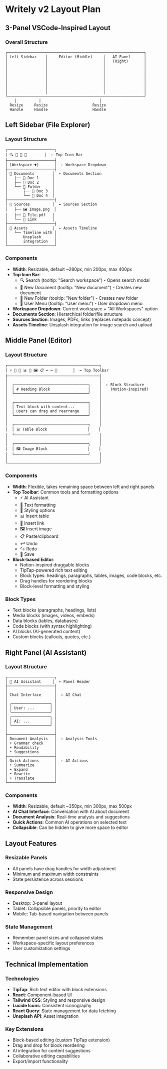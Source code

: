 # Writely v2 Layout Plan

## 3-Panel VSCode-Inspired Layout

### Overall Structure
```
┌─────────────────────────────────────────────────────────────┐
│ Left Sidebar    │     Editor (Middle)     │   AI Panel      │
│                 │                         │   (Right)       │
│                 │                         │                 │
│                 │                         │                 │
│                 │                         │                 │
│                 │                         │                 │
│                 │                         │                 │
│                 │                         │                 │
│                 │                         │                 │
└─────────────────────────────────────────────────────────────┘
    │          │                          │
  Resize     Resize                    Resize
  Handle     Handle                    Handle
```

## Left Sidebar (File Explorer)

### Layout Structure
```
┌─────────────────────┐
│ 🔍 📄 📁 👤        │  ← Top Icon Bar
├─────────────────────┤
│ [Workspace ▼]       │  ← Workspace Dropdown
├─────────────────────┤
│ 📁 Documents        │  ← Documents Section
│   ├── 📄 Doc 1      │
│   ├── 📄 Doc 2      │
│   └── 📁 Folder     │
│       ├── 📄 Doc 3  │
│       └── 📄 Doc 4  │
├─────────────────────┤
│ 🔗 Sources          │  ← Sources Section
│   ├── 🖼️ Image.png  │
│   ├── 📄 File.pdf   │
│   └── 🔗 Link       │
├─────────────────────┤
│ 🎨 Assets           │  ← Assets Timeline
│   └── Timeline with │
│       Unsplash      │
│       integration   │
└─────────────────────┘
```

### Components
- **Width**: Resizable, default ~280px, min 200px, max 400px
- **Top Icon Bar**:
  - 🔍 Search (tooltip: "Search workspace") - Opens search modal
  - 📄 New Document (tooltip: "New document") - Creates new document
  - 📁 New Folder (tooltip: "New folder") - Creates new folder
  - 👤 User Menu (tooltip: "User menu") - User dropdown menu
- **Workspace Dropdown**: Current workspace + "All Workspaces" option
- **Documents Section**: Hierarchical folder/file structure
- **Sources Section**: Images, PDFs, links (replaces notepads concept)
- **Assets Timeline**: Unsplash integration for image search and upload

## Middle Panel (Editor)

### Layout Structure
```
┌─────────────────────────────────────────┐
│ ⚡ 📝 🎨 📊 🔗 🖼️ 📋 ↩️ ↪️ 💾       │  ← Top Toolbar
├─────────────────────────────────────────┤
│                                         │
│  ┌─────────────────────────────────┐    │  ← Block Structure
│  │ # Heading Block                 │    │    (Notion-inspired)
│  └─────────────────────────────────┘    │
│                                         │
│  ┌─────────────────────────────────┐    │
│  │ Text block with content...      │    │
│  │ Users can drag and rearrange    │    │
│  └─────────────────────────────────┘    │
│                                         │
│  ┌─────────────────────────────────┐    │
│  │ 📊 Table Block                  │    │
│  └─────────────────────────────────┘    │
│                                         │
│  ┌─────────────────────────────────┐    │
│  │ 🖼️ Image Block                  │    │
│  └─────────────────────────────────┘    │
│                                         │
└─────────────────────────────────────────┘
```

### Components
- **Width**: Flexible, takes remaining space between left and right panels
- **Top Toolbar**: Common tools and formatting options
  - ⚡ AI Assistant
  - 📝 Text formatting
  - 🎨 Styling options
  - 📊 Insert table
  - 🔗 Insert link
  - 🖼️ Insert image
  - 📋 Paste/clipboard
  - ↩️ Undo
  - ↪️ Redo
  - 💾 Save
- **Block-based Editor**: 
  - Notion-inspired draggable blocks
  - TipTap-powered rich text editing
  - Block types: headings, paragraphs, tables, images, code blocks, etc.
  - Drag handles for reordering blocks
  - Block-level formatting and styling

### Block Types
- Text blocks (paragraphs, headings, lists)
- Media blocks (images, videos, embeds)
- Data blocks (tables, databases)
- Code blocks (with syntax highlighting)
- AI blocks (AI-generated content)
- Custom blocks (callouts, quotes, etc.)

## Right Panel (AI Assistant)

### Layout Structure
```
┌─────────────────────┐
│ 🤖 AI Assistant     │  ← Panel Header
├─────────────────────┤
│                     │
│ Chat Interface      │  ← AI Chat
│                     │
│ ┌─────────────────┐ │
│ │ User: ...       │ │
│ └─────────────────┘ │
│ ┌─────────────────┐ │
│ │ AI: ...         │ │
│ └─────────────────┘ │
│                     │
├─────────────────────┤
│ Document Analysis   │  ← Analysis Tools
│ • Grammar check     │
│ • Readability       │
│ • Suggestions       │
├─────────────────────┤
│ Quick Actions       │  ← AI Actions
│ • Summarize         │
│ • Expand            │
│ • Rewrite           │
│ • Translate         │
└─────────────────────┘
```

### Components
- **Width**: Resizable, default ~350px, min 300px, max 500px
- **AI Chat Interface**: Conversation with AI about document
- **Document Analysis**: Real-time analysis and suggestions
- **Quick Actions**: Common AI operations on selected text
- **Collapsible**: Can be hidden to give more space to editor

## Layout Features

### Resizable Panels
- All panels have drag handles for width adjustment
- Minimum and maximum width constraints
- State persistence across sessions

### Responsive Design
- Desktop: 3-panel layout
- Tablet: Collapsible panels, priority to editor
- Mobile: Tab-based navigation between panels

### State Management
- Remember panel sizes and collapsed states
- Workspace-specific layout preferences
- User customization settings

## Technical Implementation

### Technologies
- **TipTap**: Rich text editor with block extensions
- **React**: Component-based UI
- **Tailwind CSS**: Styling and responsive design
- **Lucide Icons**: Consistent iconography
- **React Query**: State management for data fetching
- **Unsplash API**: Asset integration

### Key Extensions
- Block-based editing (custom TipTap extension)
- Drag and drop for block reordering
- AI integration for content suggestions
- Collaborative editing capabilities
- Export/import functionality